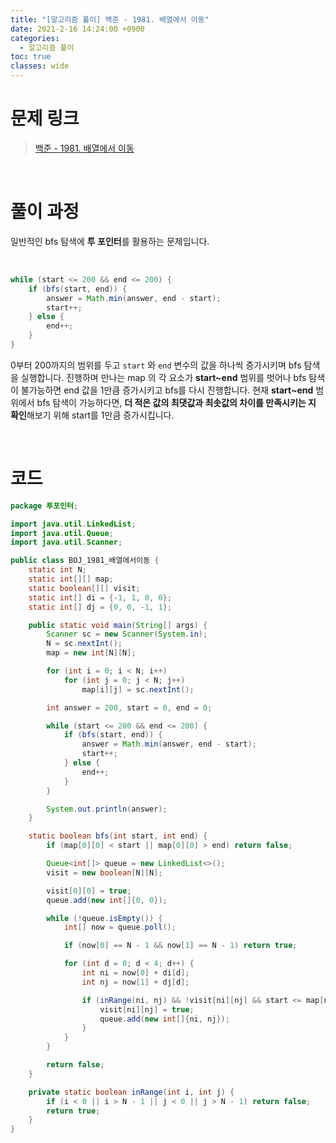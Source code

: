 ```yaml
---
title: "[알고리즘 풀이] 백준 - 1981. 배열에서 이동"
date: 2021-2-16 14:24:00 +0900
categories:
  - 알고리즘 풀이
toc: true
classes: wide
---
```


# 문제 링크

> [백준 - 1981. 배열에서 이동](https://www.acmicpc.net/problem/1981)

<br>

# 풀이 과정

일반적인 bfs 탐색에 **투 포인터**를 활용하는 문제입니다.

<br>

```java
while (start <= 200 && end <= 200) {
    if (bfs(start, end)) {
        answer = Math.min(answer, end - start);
        start++;
    } else {
        end++;
    }
}
```

0부터 200까지의 범위를 두고 `start` 와 `end` 변수의 값을 하나씩 증가시키며 bfs 탐색을 실행합니다. 진행하며 만나는 map 의 각 요소가 **start~end** 범위를 벗어나 bfs 탐색이 불가능하면 end 값을 1만큼 증가시키고 bfs를 다시 진행합니다. 현재 **start~end** 범위에서 bfs 탐색이 가능하다면, **더 적은 값의 최댓값과 최솟값의 차이를 만족시키는 지 확인**해보기 위해 start를 1만큼 증가시킵니다.

<br>

# 코드

```java
package 투포인터;

import java.util.LinkedList;
import java.util.Queue;
import java.util.Scanner;

public class BOJ_1981_배열에서이동 {
    static int N;
    static int[][] map;
    static boolean[][] visit;
    static int[] di = {-1, 1, 0, 0};
    static int[] dj = {0, 0, -1, 1};

    public static void main(String[] args) {
        Scanner sc = new Scanner(System.in);
        N = sc.nextInt();
        map = new int[N][N];

        for (int i = 0; i < N; i++)
            for (int j = 0; j < N; j++)
                map[i][j] = sc.nextInt();

        int answer = 200, start = 0, end = 0;

        while (start <= 200 && end <= 200) {
            if (bfs(start, end)) {
                answer = Math.min(answer, end - start);
                start++;
            } else {
                end++;
            }
        }

        System.out.println(answer);
    }

    static boolean bfs(int start, int end) {
        if (map[0][0] < start || map[0][0] > end) return false;

        Queue<int[]> queue = new LinkedList<>();
        visit = new boolean[N][N];

        visit[0][0] = true;
        queue.add(new int[]{0, 0});

        while (!queue.isEmpty()) {
            int[] now = queue.poll();

            if (now[0] == N - 1 && now[1] == N - 1) return true;

            for (int d = 0; d < 4; d++) {
                int ni = now[0] + di[d];
                int nj = now[1] + dj[d];

                if (inRange(ni, nj) && !visit[ni][nj] && start <= map[ni][nj] && map[ni][nj] <= end) {
                    visit[ni][nj] = true;
                    queue.add(new int[]{ni, nj});
                }
            }
        }

        return false;
    }

    private static boolean inRange(int i, int j) {
        if (i < 0 || i > N - 1 || j < 0 || j > N - 1) return false;
        return true;
    }
}
```